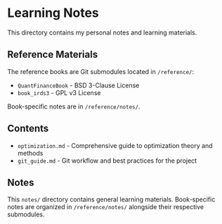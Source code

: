 # Learning Notes

This directory contains my personal notes and learning materials.

## Reference Materials

The reference books are Git submodules located in `/reference/`:
- `QuantFinanceBook` - BSD 3-Clause License
- `book_irds3` - GPL v3 License

Book-specific notes are in `/reference/notes/`.

## Contents

- `optimization.md` - Comprehensive guide to optimization theory and methods
- `git_guide.md` - Git workflow and best practices for the project

## Notes

This `notes/` directory contains general learning materials. Book-specific notes are organized in `/reference/notes/` alongside their respective submodules.